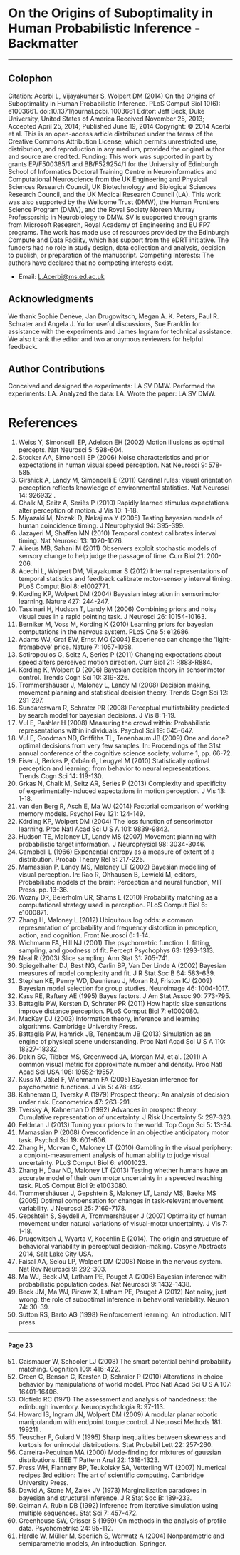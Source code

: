 # On the Origins of Suboptimality in Human Probabilistic Inference - Backmatter

---

## Colophon

Citation: Acerbi L, Vijayakumar S, Wolpert DM (2014) On the Origins of Suboptimality in Human Probabilistic Inference. PLoS Comput Biol 10(6): e1003661. doi:10.1371/journal.pcbi. 1003661
Editor: Jeff Beck, Duke University, United States of America
Received November 25, 2013; Accepted April 25, 2014; Published June 19, 2014
Copyright: © 2014 Acerbi et al. This is an open-access article distributed under the terms of the Creative Commons Attribution License, which permits unrestricted use, distribution, and reproduction in any medium, provided the original author and source are credited.
Funding: This work was supported in part by grants EP/F500385/1 and BB/F529254/1 for the University of Edinburgh School of Informatics Doctoral Training Centre in Neuroinformatics and Computational Neuroscience from the UK Engineering and Physical Sciences Research Council, UK Biotechnology and Biological Sciences Research Council, and the UK Medical Research Council (LA). This work was also supported by the Wellcome Trust (DMW), the Human Frontiers Science Program (DMW), and the Royal Society Noreen Murray Professorship in Neurobiology to DMW. SV is supported through grants from Microsoft Research, Royal Academy of Engineering and EU FP7 programs. The work has made use of resources provided by the Edinburgh Compute and Data Facility, which has support from the eDRT initiative. The funders had no role in study design, data collection and analysis, decision to publish, or preparation of the manuscript.
Competing Interests: The authors have declared that no competing interests exist.

- Email: L.Acerbi@ms.ed.ac.uk

## Acknowledgments

We thank Sophie Denève, Jan Drugowitsch, Megan A. K. Peters, Paul R. Schrater and Angela J. Yu for useful discussions, Sue Franklin for assistance with the experiments and James Ingram for technical assistance. We also thank the editor and two anonymous reviewers for helpful feedback.

## Author Contributions

Conceived and designed the experiments: LA SV DMW. Performed the experiments: LA. Analyzed the data: LA. Wrote the paper: LA SV DMW.

# References

1. Weiss Y, Simoncelli EP, Adelson EH (2002) Motion illusions as optimal percepts. Nat Neurosci 5: 598-604.
2. Stocker AA, Simoncelli EP (2006) Noise characteristics and prior expectations in human visual speed perception. Nat Neurosci 9: 578-585.
3. Girshick A, Landy M, Simoncelli E (2011) Cardinal rules: visual orientation perception reflects knowledge of environmental statistics. Nat Neurosci 14: 926932 .
4. Chalk M, Seitz A, Seriès P (2010) Rapidly learned stimulus expectations alter perception of motion. J Vis 10: 1-18.
5. Miyazaki M, Nozaki D, Nakajima Y (2005) Testing bayesian models of human coincidence timing. J Neurophysiol 94: 395-399.
6. Jazayeri M, Shaffen MN (2010) Temporal context calibrates interval timing. Nat Neurosci 13: 1020-1026.
7. Alireus MB, Sahani M (2011) Observers exploit stochastic models of sensory change to help judge the passage of time. Curr Biol 21: 200-206.
8. Acechi L, Wolpert DM, Vijayakumar S (2012) Internal representations of temporal statistics and feedback calibrate motor-sensory interval timing. PLoS Comput Biol 8: e1002771.
9. Kording KP, Wolpert DM (2004) Bayesian integration in sensorimotor learning. Nature 427: 244-247.
10. Tassinari H, Hudson T, Landy M (2006) Combining priors and noisy visual cues in a rapid pointing task. J Neurosci 26: 10154-10163.
11. Berniker M, Voss M, Kording K (2010) Learning priors for bayesian computations in the nervous system. PLoS One 5: e12686.
12. Adams WJ, Graf EW, Ernst MO (2004) Experience can change the 'light-fromabove' price. Nature 7: 1057-1058.
13. Sotiropoulos G, Seitz A, Seriès P (2011) Changing expectations about speed alters perceived motion direction. Curr Biol 21: R883-R884.
14. Kording K, Wolpert D (2006) Bayesian decision theory in sensorimotor control. Trends Cogn Sci 10: 319-326.
15. Trommershäuser J, Maloney L, Landy M (2008) Decision making, movement planning and statistical decision theory. Trends Cogn Sci 12: 291-297.
16. Sundareswara R, Schrater PR (2008) Perceptual multistability predicted by search model for bayesian decisions. J Vis 8: 1-19.
17. Vul E, Pashler H (2008) Measuring the crowd within: Probabilistic representations within individuals. Psychol Sci 19: 645-647.
18. Vul E, Goodman ND, Griffiths TL, Tenenbaum JB (2009) One and done? optimal decisions from very few samples. In: Proceedings of the 31st annual conference of the cognitive science society, volume 1, pp. 66-72.
19. Fiser J, Berkes P, Orbán G, Leugyel M (2010) Statistically optimal perception and learning: from behavior to neural representations. Trends Cogn Sci 14: 119-130.
20. Grkas N, Chalk M, Seitz AR, Seriès P (2013) Complexity and specificity of experimentally-induced expectations in motion perception. J Vis 13: 1-18.
21. van den Berg R, Asch E, Ma WJ (2014) Factorial comparison of working memory models. Psychol Rev 121: 124-149.
22. Körding KP, Wolpert DM (2004) The loss function of sensorimotor learning. Proc Natl Acad Sci U S A 101: 9839-9842.
23. Hudson TE, Maloney LT, Landy MS (2007) Movement planning with probabilistic target information. J Neurophysiol 98: 3034-3046.
24. Campbell L (1966) Exponential entropy as a measure of extent of a distribution. Probab Theory Rel 5: 217-225.
25. Mamassian P, Landy MS, Maloney LT (2002) Bayesian modelling of visual perception. In: Rao R, Ohhausen B, Lewicki M, editors, Probabilistic models of the brain: Perception and neural function, MIT Press. pp. 13-36.
26. Wozny DR, Beierholm UR, Shams L (2010) Probability matching as a computational strategy used in perception. PLoS Comput Biol 6: e1000871.
27. Zhang H, Maloney L (2012) Ubiquitous log odds: a common representation of probability and frequency distortion in perception, action, and cognition. Front Neurosci 6: 1-14.
28. Wichmann FA, Hill NJ (2001) The psychometric function: I. fitting, sampling, and goodness of fit. Percept Psychophys 63: 1293-1313.
29. Neal R (2003) Slice sampling. Ann Stat 31: 705-741.
30. Spiegelhalter DJ, Best NG, Carlin BP, Van Der Linde A (2002) Bayesian measures of model complexity and fit. J R Stat Soc B 64: 583-639.
31. Stephan KE, Penny WD, Daunierau J, Moran RJ, Friston KJ (2009) Bayesian model selection for group studies. Neuroimage 46: 1004-1017.
32. Kass RE, Raftery AE (1995) Bayes factors. J Am Stat Assoc 90: 773-795.
33. Battaglia PW, Kersten D, Schrater PR (2011) How haptic size sensations improve distance perception. PLoS Comput Biol 7: e1002080.
34. MacKay DJ (2003) Information theory, inference and learning algorithms. Cambridge University Press.
35. Battaglia PW, Hamrick JB, Tenenbaum JB (2013) Simulation as an engine of physical scene understanding. Proc Natl Acad Sci U S A 110: 18327-18332.
36. Dakin SC, Tibber MS, Greenwood JA, Morgan MJ, et al. (2011) A common visual metric for approximate number and density. Proc Natl Acad Sci USA 108: 19552-19557.
37. Kuss M, Jäkel F, Wichmann FA (2005) Bayesian inference for psychometric functions. J Vis 5: 478-492.
38. Kahneman D, Tversky A (1979) Prospect theory: An analysis of decision under risk. Econometrica 47: 263-291.
39. Tversky A, Kahneman D (1992) Advances in prospect theory: Cumulative representation of uncertainty. J Risk Uncertainty 5: 297-323.
40. Feldman J (2013) Tuning your priors to the world. Top Cogn Sci 5: 13-34.
41. Mamassian P (2008) Overconfidence in an objective anticipatory motor task. Psychol Sci 19: 601-606.
42. Zhang H, Morvan C, Maloney LT (2010) Gambling in the visual periphery: a conjoint-measurement analysis of human ability to judge visual uncertainty. PLoS Comput Biol 6: e1001023.
43. Zhang H, Daw ND, Maloney LT (2013) Testing whether humans have an accurate model of their own motor uncertainty in a speeded reaching task. PLoS Comput Biol 9: e1003080.
44. Trommershäuser J, Gepshtein S, Maloney LT, Landy MS, Baeke MS (2005) Optimal compensation for changes in task-relevant movement variability. J Neurosci 25: 7169-7178.
45. Gepshtein S, Seydell A, Trommershäuser J (2007) Optimality of human movement under natural variations of visual-motor uncertainty. J Vis 7: 1-18.
46. Drugowitsch J, Wyarta V, Koechlin E (2014). The origin and structure of behavioral variability in perceptual decision-making. Cosyne Abstracts 2014, Salt Lake City USA.
47. Faisal AA, Selou LP, Wolpert DM (2008) Noise in the nervous system. Nat Rev Neurosci 9: 292-303.
48. Ma WJ, Beck JM, Latham PE, Pouget A (2006) Bayesian inference with probabilistic population codes. Nat Neurosci 9: 1432-1438.
49. Beck JM, Ma WJ, Pirkow X, Latham PE, Pouget A (2012) Not noisy, just wrong: the role of suboptimal inference in behavioral variability. Neuron 74: 30-39.
50. Sutton RS, Barto AG (1998) Reinforcement learning: An introduction. MIT press.

---

#### Page 23

51. Gaismauer W, Schooler LJ (2008) The smart potential behind probability matching. Cognition 109: 416-422.
52. Green C, Benson C, Kersten D, Schraier P (2010) Alterations in choice behavior by manipulations of world model. Proc Natl Acad Sci U S A 107: 16401-16406.
53. Oldfield RC (1971) The assessment and analysis of handedness: the edinburgh inventory. Neuropsychologia 9: 97-113.
54. Howard IS, Ingram JN, Wolpert DM (2009) A modular planar robotic manipulandum with endpoint torque control. J Neurosci Methods 181: 199211 .
55. Teuscher F, Guiard V (1995) Sharp inequalities between skewness and kurtosis for unimodal distributions. Stat Probabil Lett 22: 257-260.
56. Carreira-Pequinan MA (2000) Mode-finding for mixtures of gaussian distributions. IEEE T Pattern Anal 22: 1318-1323.
57. Press WH, Flannery BP, Teukolsky SA, Vetterling WT (2007) Numerical recipes 3rd edition: The art of scientific computing. Cambridge University Press.
58. Dawid A, Stone M, Zalek JV (1973) Marginalization paradoxes in bayesian and structural inference. J R Stat Soc B: 189-233.
59. Gelman A, Rubin DB (1992) Inference from iterative simulation using multiple sequences. Stat Sci 7: 457-472.
60. Greenhouse SW, Grisser S (1959) On methods in the analysis of profile data. Psychometrika 24: 95-112.
61. Hardle W, Müller M, Sperlich S, Werwatz A (2004) Nonparametric and semiparametric models, An introduction. Springer.
